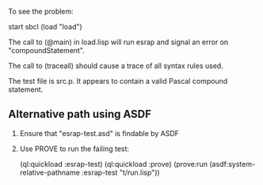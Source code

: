 To see the problem:

start sbcl
(load "load")

The call to (@main) in load.lisp will run esrap and signal an error on "compoundStatement".

The call to (traceall) should cause a trace of all syntax rules used.

The test file is src.p.  It appears to contain a valid Pascal compound statement.

## Alternative path using ASDF

1. Ensure that "esrap-test.asd" is findable by ASDF

2. Use PROVE to run the failing test:

    (ql:quickload :esrap-test)
    (ql:quickload :prove)
    (prove:run (asdf:system-relative-pathname :esrap-test "t/run.lisp"))

